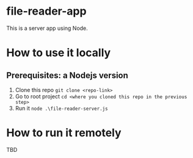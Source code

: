 # file-reader-app
This is a server app using Node.

# How to use it locally

## Prerequisites: a Nodejs version

1. Clone this repo
`git clone <repo-link>`
2. Go to root project
`cd <where you cloned this repo in the previous step>`
3. Run it
`node .\file-reader-server.js`

# How to run it remotely

TBD
